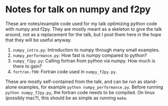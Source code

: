 Notes for talk on numpy and f2py
================================
These are notes/example code used for my talk optimizing python code with numpy
and f2py. They are mostly meant as a skeleton to give the talk around, not as
a replacement for the talk, but I post them here in the hope that they will be
useful anyway.

1. `numpy_intro.py`: Introduction to numpy through many small examples.
2. `numpy_performance.py`: How fast is numpy compared to python?
3. `numpy_f2py.py`: Calling fortran from python via numpy. How much is there to gain?
4. `fortran.f90`: Fortran code used in `numpy_f2py.py`.

These are mostly self-contained from the talk, and can be run as stand-alone examples,
for example `python numpy_performance.py`. Before running `python numpy_f2py.py`, the
fortran code needs to be compiled. On linux (possibly mac?), this should be as simple
as running `make`.

